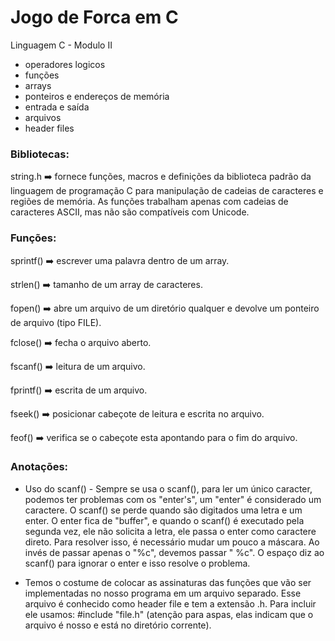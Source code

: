 # Jogo de Forca em C

Linguagem C - Modulo II

* operadores logicos
* funções
* arrays
* ponteiros e endereços de memória
* entrada e saída
* arquivos
* header files

### Bibliotecas:

string.h :arrow_right: fornece funções, macros e definições da biblioteca padrão da linguagem de programação C para manipulação de cadeias de caracteres e regiões de memória. As funções trabalham apenas com cadeias de caracteres ASCII, mas não são compatíveis com Unicode.

### Funções:

sprintf() :arrow_right: escrever uma palavra dentro de um array.

strlen() :arrow_right: tamanho de um array de caracteres.

fopen() :arrow_right: abre um arquivo de um diretório qualquer e devolve um ponteiro de arquivo (tipo FILE).

fclose() :arrow_right: fecha o arquivo aberto.

fscanf() :arrow_right: leitura de um arquivo.

fprintf() :arrow_right: escrita de um arquivo.

fseek() :arrow_right: posicionar cabeçote de leitura e escrita no arquivo.

feof() :arrow_right: verifica se o cabeçote esta apontando para o fim do arquivo.

### Anotações:

* Uso do scanf() - Sempre se usa o scanf(), para ler um único caracter, podemos ter problemas com os "enter's", um "enter" é considerado um caractere. O scanf() se perde quando são digitados uma letra e um enter. O enter fica de "buffer", e quando o scanf() é executado pela segunda vez, ele não solicita a letra, ele passa o enter como caractere direto. Para resolver isso, é necessário mudar um pouco a máscara. Ao invés de passar apenas o "%c", devemos passar " %c". O espaço diz ao scanf() para ignorar o enter e isso resolve o problema.

* Temos o costume de colocar as assinaturas das funções que vão ser implementadas no nosso programa em um arquivo separado. Esse arquivo é conhecido como header file e tem a extensão .h. Para incluir ele usamos: #include "file.h" (atenção para aspas, elas indicam que o arquivo é nosso e está no diretório corrente).